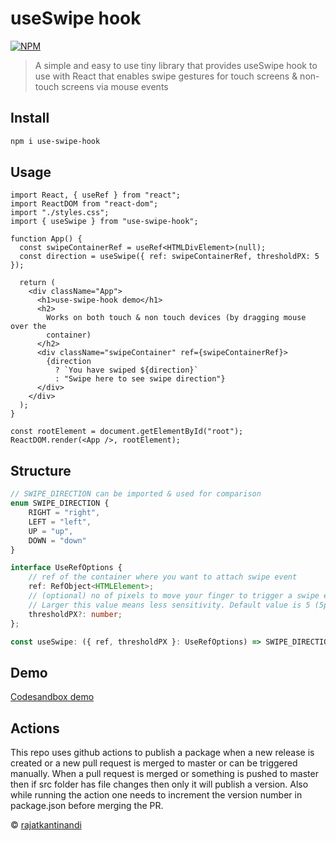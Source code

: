 # useSwipe hook

[![NPM](https://img.shields.io/npm/v/use-swipe-hook.svg)](https://www.npmjs.com/package/use-swipe-hook)

> A simple and easy to use tiny library that provides useSwipe hook to use with React that enables swipe gestures for touch screens & non-touch screens via mouse events

## Install

```bash
npm i use-swipe-hook
```

## Usage

``` tsx
import React, { useRef } from "react";
import ReactDOM from "react-dom";
import "./styles.css";
import { useSwipe } from "use-swipe-hook";

function App() {
  const swipeContainerRef = useRef<HTMLDivElement>(null);
  const direction = useSwipe({ ref: swipeContainerRef, thresholdPX: 5 });

  return (
    <div className="App">
      <h1>use-swipe-hook demo</h1>
      <h2>
        Works on both touch & non touch devices (by dragging mouse over the
        container)
      </h2>
      <div className="swipeContainer" ref={swipeContainerRef}>
        {direction
          ? `You have swiped ${direction}`
          : "Swipe here to see swipe direction"}
      </div>
    </div>
  );
}

const rootElement = document.getElementById("root");
ReactDOM.render(<App />, rootElement);
```

## Structure

```ts
// SWIPE_DIRECTION can be imported & used for comparison
enum SWIPE_DIRECTION {
    RIGHT = "right",
    LEFT = "left",
    UP = "up",
    DOWN = "down"
}

interface UseRefOptions {
    // ref of the container where you want to attach swipe event
    ref: RefObject<HTMLElement>;
    // (optional) no of pixels to move your finger to trigger a swipe event. 
    // Larger this value means less sensitivity. Default value is 5 (5px)
    thresholdPX?: number; 
};

const useSwipe: ({ ref, thresholdPX }: UseRefOptions) => SWIPE_DIRECTION | null
```

## Demo
[Codesandbox demo](https://codesandbox.io/s/fervent-volhard-xk4mv?fontsize=14&hidenavigation=1&theme=dark)

## Actions
This repo uses github actions to publish a package when a new release is created or a new pull request is merged to master or can be triggered manually.
When a pull request is merged or something is pushed to master then if src folder has file changes then only it will publish a version.
Also while running the action one needs to increment the version number in package.json before merging the PR.

© [rajatkantinandi](https://github.com/rajatkantinandi)
